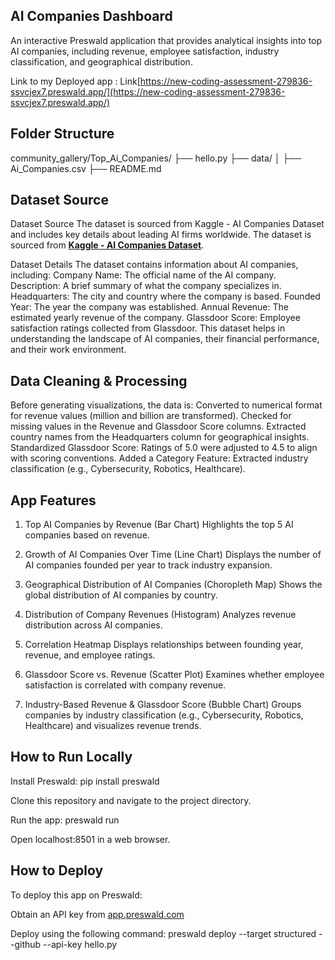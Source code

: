 ## AI Companies Dashboard

An interactive Preswald application that provides analytical insights into top AI companies, including revenue, employee satisfaction, industry classification, and geographical distribution.

Link to my Deployed app : Link[https://new-coding-assessment-279836-ssvcjex7.preswald.app/](https://new-coding-assessment-279836-ssvcjex7.preswald.app/)

## Folder Structure

community_gallery/Top_Ai_Companies/
├── hello.py
├── data/
│ ├── Ai_Companies.csv
├── README.md

## Dataset Source

Dataset Source
The dataset is sourced from Kaggle - AI Companies Dataset and includes key details about leading AI firms worldwide.
The dataset is sourced from **[Kaggle - AI Companies Dataset](https://www.kaggle.com/datasets/raniritu/ai-companies)**.

Dataset Details
The dataset contains information about AI companies, including:
Company Name: The official name of the AI company.
Description: A brief summary of what the company specializes in.
Headquarters: The city and country where the company is based.
Founded Year: The year the company was established.
Annual Revenue: The estimated yearly revenue of the company.
Glassdoor Score: Employee satisfaction ratings collected from Glassdoor.
This dataset helps in understanding the landscape of AI companies, their financial performance, and their work environment.

## Data Cleaning & Processing

Before generating visualizations, the data is:
Converted to numerical format for revenue values (million and billion are transformed).
Checked for missing values in the Revenue and Glassdoor Score columns.
Extracted country names from the Headquarters column for geographical insights.
Standardized Glassdoor Score: Ratings of 5.0 were adjusted to 4.5 to align with scoring conventions.
Added a Category Feature: Extracted industry classification (e.g., Cybersecurity, Robotics, Healthcare).

## App Features

1. Top AI Companies by Revenue (Bar Chart)
   Highlights the top 5 AI companies based on revenue.

2. Growth of AI Companies Over Time (Line Chart)
   Displays the number of AI companies founded per year to track industry expansion.

3. Geographical Distribution of AI Companies (Choropleth Map)
   Shows the global distribution of AI companies by country.

4. Distribution of Company Revenues (Histogram)
   Analyzes revenue distribution across AI companies.

5. Correlation Heatmap
   Displays relationships between founding year, revenue, and employee ratings.

6. Glassdoor Score vs. Revenue (Scatter Plot)
   Examines whether employee satisfaction is correlated with company revenue.

7. Industry-Based Revenue & Glassdoor Score (Bubble Chart)
   Groups companies by industry classification (e.g., Cybersecurity, Robotics, Healthcare) and visualizes revenue trends.

## How to Run Locally

Install Preswald:
pip install preswald

Clone this repository and navigate to the project directory.

Run the app:
preswald run

Open localhost:8501 in a web browser.

## How to Deploy

To deploy this app on Preswald:

Obtain an API key from [app.preswald.com](https://app.preswald.com)

Deploy using the following command:
preswald deploy --target structured --github <your-github-username> --api-key <structured-api-key> hello.py
